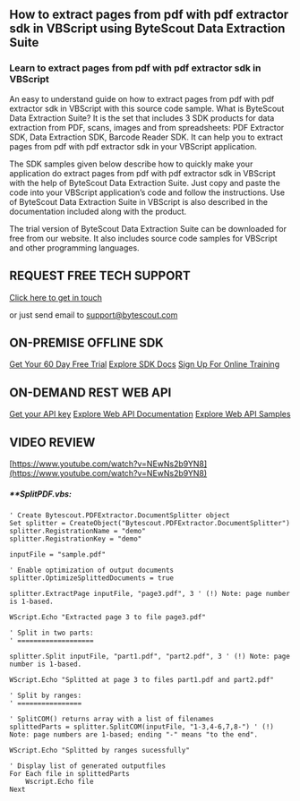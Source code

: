 ## How to extract pages from pdf with pdf extractor sdk in VBScript using ByteScout Data Extraction Suite

### Learn to extract pages from pdf with pdf extractor sdk in VBScript

An easy to understand guide on how to extract pages from pdf with pdf extractor sdk in VBScript with this source code sample. What is ByteScout Data Extraction Suite? It is the set that includes 3 SDK products for data extraction from PDF, scans, images and from spreadsheets: PDF Extractor SDK, Data Extraction SDK, Barcode Reader SDK. It can help you to extract pages from pdf with pdf extractor sdk in your VBScript application.

The SDK samples given below describe how to quickly make your application do extract pages from pdf with pdf extractor sdk in VBScript with the help of ByteScout Data Extraction Suite. Just copy and paste the code into your VBScript application’s code and follow the instructions. Use of ByteScout Data Extraction Suite in VBScript is also described in the documentation included along with the product.

The trial version of ByteScout Data Extraction Suite can be downloaded for free from our website. It also includes source code samples for VBScript and other programming languages.

## REQUEST FREE TECH SUPPORT

[Click here to get in touch](https://bytescout.zendesk.com/hc/en-us/requests/new?subject=ByteScout%20Data%20Extraction%20Suite%20Question)

or just send email to [support@bytescout.com](mailto:support@bytescout.com?subject=ByteScout%20Data%20Extraction%20Suite%20Question) 

## ON-PREMISE OFFLINE SDK 

[Get Your 60 Day Free Trial](https://bytescout.com/download/web-installer?utm_source=github-readme)
[Explore SDK Docs](https://bytescout.com/documentation/index.html?utm_source=github-readme)
[Sign Up For Online Training](https://academy.bytescout.com/)


## ON-DEMAND REST WEB API

[Get your API key](https://pdf.co/documentation/api?utm_source=github-readme)
[Explore Web API Documentation](https://pdf.co/documentation/api?utm_source=github-readme)
[Explore Web API Samples](https://github.com/bytescout/ByteScout-SDK-SourceCode/tree/master/PDF.co%20Web%20API)

## VIDEO REVIEW

[https://www.youtube.com/watch?v=NEwNs2b9YN8](https://www.youtube.com/watch?v=NEwNs2b9YN8)




<!-- code block begin -->

##### ****SplitPDF.vbs:**
    
```
' Create Bytescout.PDFExtractor.DocumentSplitter object
Set splitter = CreateObject("Bytescout.PDFExtractor.DocumentSplitter")
splitter.RegistrationName = "demo"
splitter.RegistrationKey = "demo"

inputFile = "sample.pdf"

' Enable optimization of output documents
splitter.OptimizeSplittedDocuments = true

splitter.ExtractPage inputFile, "page3.pdf", 3 ' (!) Note: page number is 1-based.
                
WScript.Echo "Extracted page 3 to file page3.pdf"

' Split in two parts:
' ===================

splitter.Split inputFile, "part1.pdf", "part2.pdf", 3 ' (!) Note: page number is 1-based.

WScript.Echo "Splitted at page 3 to files part1.pdf and part2.pdf"

' Split by ranges:
' ================

' SplitCOM() returns array with a list of filenames
splittedParts = splitter.SplitCOM(inputFile, "1-3,4-6,7,8-") ' (!) Note: page numbers are 1-based; ending "-" means "to the end".

WScript.Echo "Splitted by ranges sucessfully"

' Display list of generated outputfiles
For Each file in splittedParts
    Wscript.Echo file
Next

```

<!-- code block end -->